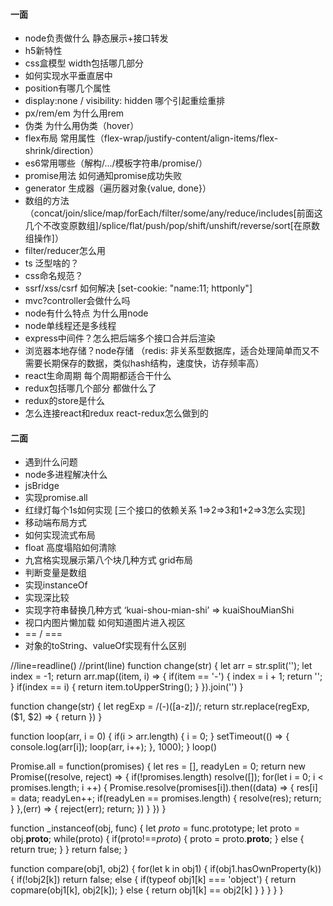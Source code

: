 #### 一面
- node负责做什么 静态展示+接口转发
- h5新特性
- css盒模型 width包括哪几部分
- 如何实现水平垂直居中
- position有哪几个属性
- display:none / visibility: hidden 哪个引起重绘重排
- px/rem/em 为什么用rem
- 伪类 为什么用伪类（hover）
- flex布局 常用属性（flex-wrap/justify-content/align-items/flex-shrink/direction）
- es6常用哪些（解构/.../模板字符串/promise/）
- promise用法 如何通知promise成功失败
- generator 生成器（遍历器对象{value, done}）
- 数组的方法（concat/join/slice/map/forEach/filter/some/any/reduce/includes[前面这几个不改变原数组]/splice/flat/push/pop/shift/unshift/reverse/sort[在原数组操作]）
- filter/reducer怎么用
- ts 泛型啥的？
- css命名规范？
- ssrf/xss/csrf 如何解决 [set-cookie: "name:11; httponly"]
- mvc?controller会做什么吗
- node有什么特点 为什么用node
- node单线程还是多线程
- express中间件？怎么把后端多个接口合并后渲染
- 浏览器本地存储？node存储 （redis: 非关系型数据库，适合处理简单而又不需要长期保存的数据，类似hash结构，速度快，访存频率高）
- react生命周期 每个周期都适合干什么
- redux包括哪几个部分 都做什么了
- redux的store是什么
- 怎么连接react和redux react-redux怎么做到的

#### 二面
- 遇到什么问题
- node多进程解决什么
- jsBridge
- 实现promise.all
- 红绿灯每个1s如何实现 [三个接口的依赖关系 1=>2=>3和1+2=>3怎么实现]
- 移动端布局方式
- 如何实现流式布局
- float 高度塌陷如何清除
- 九宫格实现展示第八个块几种方式 grid布局
- 判断变量是数组
- 实现instanceOf
- 实现深比较
- 实现字符串替换几种方式 ‘kuai-shou-mian-shi’ => kuaiShouMianShi
- 视口内图片懒加载 如何知道图片进入视区
- == / ===
- 对象的toString、valueOf实现有什么区别



//line=readline()
//print(line)
function change(str) {
    let arr = str.split('');
    let index = -1;
    return arr.map((item, i) => {
        if(item == '-') {
            index = i + 1;
            return '';
        } 
        if(index == i) {
            return item.toUpperString();
        }
    }).join('')
}

function change(str) {
    let regExp = /(\-)([a-z])/;
    return str.replace(regExp, ($1, $2) => {
        return 
    })
}



function loop(arr, i = 0) {
    if(i > arr.length) {
        i = 0;
    }
    setTimeout(() => {
        console.log(arr[i]);
        loop(arr, i++);
    }, 1000);
}
loop()



Promise.all = function(promises) {
    let res = [], readyLen = 0;
    return new Promise((resolve, reject) => {
        if(!promises.length) resolve([]);
        for(let i = 0; i < promises.length; i ++) {
            Promise.resolve(promises[i]).then((data) => {
                res[i] = data;
                readyLen++;
                if(readyLen == promises.length) {
                    resolve(res);
                    return;
                }
            },(err) => {
                reject(err);
                return;
            })
        }
    })
}


function _instanceof(obj, func) {
    let _proto_ = func.prototype;
    let proto = obj.__proto__;
    while(proto) {
        if(proto!==_proto_) {
            proto = proto.__proto__;
        } else {
            return true;
        }
    }
    return false;
} 


function compare(obj1, obj2) {
    for(let k in obj1) {
        if(obj1.hasOwnProperty(k)) {
            if(!obj2[k]) return false;
            else {
                if(typeof obj1[k] === 'object') {
                    return copmare(obj1[k], obj2[k]);
                } else {
                    return obj1[k] == obj2[k]
                }
            }
        }
    }
}